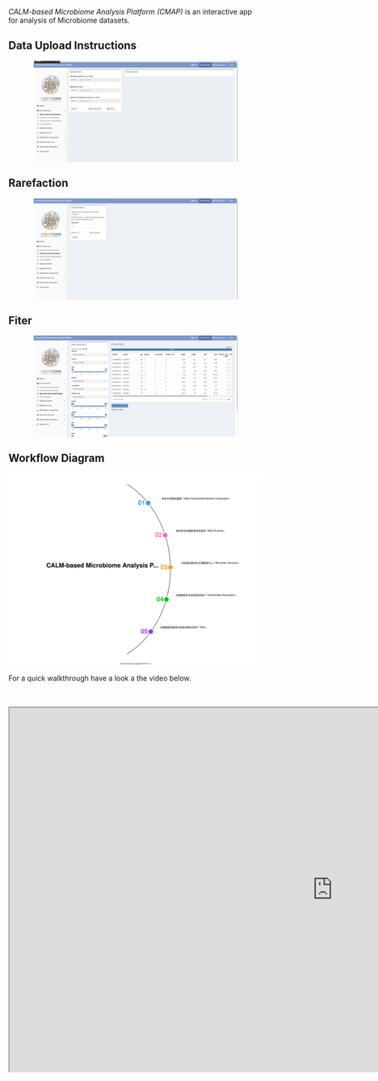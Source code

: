 *CALM-based Microbiome Analysis Platform (CMAP)* is an interactive app for analysis of Microbiome datasets.

## Data Upload Instructions
<div style="display: flex; justify-content: center; align-items: center; ">
  <img src="upload_data.gif" alt="How to upload data" width="80%" height="80%">
</div>

## Rarefaction
<div style="display: flex; justify-content: center; align-items: center; ">
  <img src="Rarefaction.gif" alt="How to upload data" width="80%" height="80%">
</div>

## Fiter
<div style="display: flex; justify-content: center; align-items: center; ">
  <img src="Fiter.gif" alt="How to upload data" width="80%" height="80%">
</div>

## Workflow Diagram
<img src="CMAP_workflow.svg" alt="isolated" width="1000"/>

For a quick walkthrough have a look a the video below.
<br><br><br>
<iframe style = "display: block; margin: auto;" width="1280" height="720" src="https://user-images.githubusercontent.com/46915370/209632660-3915cf97-54d8-4ea9-9123-22f4426ab3af.mp4"></iframe>



